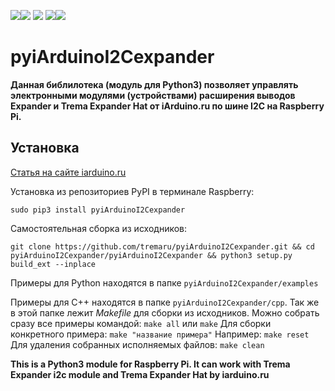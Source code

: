 [![](https://iarduino.ru/img/logo.svg)](https://iarduino.ru)[![](https://wiki.iarduino.ru/img/git-shop.svg?3)](https://iarduino.ru) [![](https://wiki.iarduino.ru/img/git-wiki.svg?2)](https://wiki.iarduino.ru) [![](https://wiki.iarduino.ru/img/git-lesson.svg?2)](https://lesson.iarduino.ru)[![](https://wiki.iarduino.ru/img/git-forum.svg?2)](http://forum.trema.ru)

# pyiArduinoI2Cexpander #

**Данная библилотека (модуль для Python3) позволяет управлять электронными модулями (устройствами) расширения выводов Expander и Trema Expander Hat от iArduino.ru по шине I2C на Raspberry Pi.**

## Установка ##

[Статья на сайте iarduino.ru](https://wiki.iarduino.ru/page/raspberry-python-modules/)

Установка из репозиториев PyPI в терминале Raspberry:

`sudo pip3 install pyiArduinoI2Cexpander`

Самостоятельная сборка из исходников:

`git clone https://github.com/tremaru/pyiArduinoI2Cexpander.git && cd pyiArduinoI2Cexpander/pyiArduinoI2Cexpander && python3 setup.py build_ext --inplace`

Примеры для Python находятся в папке `pyiArduinoI2Cexpander/examples`

Примеры для С++ находятся в папке `pyiArduinoI2Cexpander/cpp`. Так же в этой папке лежит *Makefile* для сборки
из исходников. Можно собрать сразу все примеры командой:
  `make all` или `make`
Для сборки конкретного примера: `make "название примера"`
Например:
  `make reset`
Для удаления собранных исполняемых файлов:
  `make clean`

**This is a Python3 module for Raspberry Pi. It can work with Trema Expander i2c module and Trema Expander Hat by iarduino.ru**
